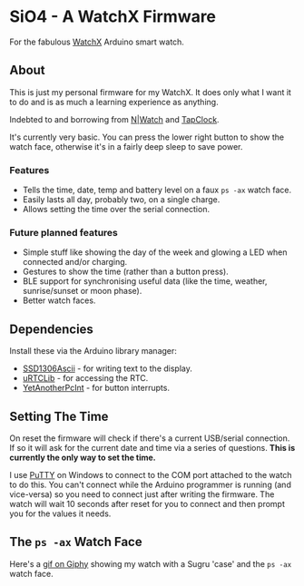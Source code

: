 # SiO4 - A WatchX Firmware

For the fabulous [WatchX](https://watchx.io/) Arduino smart watch.

## About

This is just my personal firmware for my WatchX.  It does only what I want it to do and is as much a learning experience as anything.

Indebted to and borrowing from [N|Watch](https://github.com/zkemble/NWatch) and [TapClock](https://github.com/venice1200/TapClock).

It's currently very basic.  You can press the lower right button to show the watch face, otherwise it's in a fairly deep sleep to save power.

### Features

 - Tells the time, date, temp and battery level on a faux `ps -ax` watch face.
 - Easily lasts all day, probably two, on a single charge.
 - Allows setting the time over the serial connection.

### Future planned features

 - Simple stuff like showing the day of the week and glowing a LED when connected and/or charging.
 - Gestures to show the time (rather than a button press).
 - BLE support for synchronising useful data (like the time, weather, sunrise/sunset or moon phase).
 - Better watch faces.

## Dependencies

Install these via the Arduino library manager:

 - [SSD1306Ascii](https://github.com/greiman/SSD1306Ascii) - for writing text to the display.
 - [uRTCLib](https://github.com/Naguissa/uRTCLib) - for accessing the RTC.
 - [YetAnotherPcInt](https://github.com/paulo-raca/YetAnotherArduinoPcIntLibrary) - for button interrupts.

## Setting The Time

On reset the firmware will check if there's a current USB/serial connection.  If so it will ask for the current date and time via a series of questions.  **This is currently the only way to set the time.**

I use [PuTTY](https://www.chiark.greenend.org.uk/~sgtatham/putty) on Windows to connect to the COM port attached to the watch to do this.  You can't connect while the Arduino programmer is running (and vice-versa) so you need to connect just after writing the firmware.  The watch will wait 10 seconds after reset for you to connect and then prompt you for the values it needs.

## The `ps -ax` Watch Face

Here's a [gif on Giphy](https://media.giphy.com/media/UtP27vEWcgTxiksHSQ/giphy.gif) showing my watch with a Sugru 'case' and the `ps -ax` watch face.


